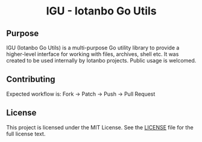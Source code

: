 <h1 align="center">IGU - Iotanbo Go Utils</h1>

## Purpose

IGU (Iotanbo Go Utils) is a multi-purpose Go utility library to provide a higher-level interface for working with files, archives, shell etc. It was created to be used internally by Iotanbo projects. Public usage is welcomed.


## Contributing

Expected workflow is: Fork -> Patch -> Push -> Pull Request


## License

This project is licensed under the MIT License.
See the [LICENSE](https://github.com/iotanbo/igu/blob/master/LICENSE.md) file
for the full license text.
